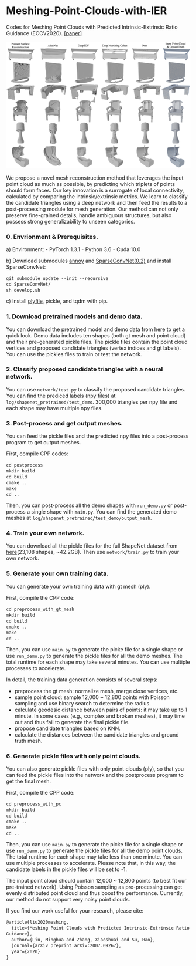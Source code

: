# Meshing-Point-Clouds-with-IER
Codes for Meshing Point Clouds with Predicted Intrinsic-Extrinsic Ratio Guidance (ECCV2020).
[[paper](https://arxiv.org/pdf/2007.09267.pdf)]

![](/teaser.jpg)

We propose a novel mesh reconstruction method that leverages the input point cloud as much as possible, by predicting which triplets of points should form faces. Our key innovation is a surrogate of local connectivity, calculated by comparing the intrinsic/extrinsic metrics. We learn to classify the candidate triangles using a deep network and then feed the results to a post-processing module for mesh generation. Our method can not only preserve fine-grained details, handle ambiguous structures, but also possess strong generalizability to unseen categories.

### 0. Envrionment & Prerequisites.
a) Environment:
	- PyTorch 1.3.1
	- Python 3.6
	- Cuda 10.0

b) Download submodules [annoy](https://github.com/spotify/annoy/) and [SparseConvNet(0.2)](https://github.com/facebookresearch/SparseConvNet/) and install SparseConvNet:

```
git submodule update --init --recursive
cd SparseConvNet/
sh develop.sh
```
c) Install [plyfile](https://github.com/dranjan/python-plyfile), pickle, and tqdm with pip.

### 1. Download pretrained models and demo data.
You can download the pretrained model and demo data from [here](https://drive.google.com/drive/folders/1Wb-mU3mcxpKAQyb7LqqQYKbfnpmDXSiZ?usp=sharing) to get a quick look. Demo data includes ten shapes (both gt mesh and point cloud) and their pre-generated pickle files. The pickle files contain the point cloud vertices and proposed candidate triangles (vertex indices and gt labels). You can use the pickles files to train or test the network.

### 2. Classify proposed candidate triangles with a neural network.
You can use `network/test.py` to classify the proposed candidate triangles. You can find the prediced labels (npy files) at `log/shapenet_pretrained/test_demo`. 300,000 triangles per npy file and each shape may have multiple npy files.

### 3. Post-process and get output meshes.

You can feed the pickle files and the predicted npy files into a post-process program to get output meshes.

First, compile CPP codes:

```
cd postprocess
mkdir build
cd build
cmake ..
make
cd ..
```
Then, you can post-process all the demo shapes with `run_demo.py` or post-process a single shape with `main.py`. You can find the generated demo meshes at `log/shapenet_pretrained/test_demo/output_mesh`.

### 4. Train your own network.
You can download all the pickle files for the full ShapeNet dataset from [here](https://drive.google.com/drive/folders/1Wb-mU3mcxpKAQyb7LqqQYKbfnpmDXSiZ?usp=sharing)(23,108 shapes, ~42.2GB). Then use `network/train.py` to train your own network.

### 5. Generate your own training data.

You can generate your own training data with gt mesh (ply). 

First, compile the CPP code:

```
cd preprocess_with_gt_mesh
mkdir build
cd build
cmake ..
make
cd ..
```
Then, you can use `main.py` to generate the picke file for a single shape or use `run_demo.py` to generate the pickle files for all the demo meshes. The total runtime for each shape may take several minutes. You can use multiple processes to accelerate. 

In detail, the training data generation consists of several steps: 
- preprocess the gt mesh: normalize mesh, merge close vertices, etc. 
- sample point cloud: sample 12,000 ~ 12,800 points with Poisson sampling and use binary search to determine the radius.
- calculate geodesic distance between pairs of points: it may take up to 1 minute. In some cases (e.g., complex and broken meshes), it may time out and thus fail to generate the final pickle file.
- propose candidate triangles based on KNN.
- calculate the distances between the candidate triangles and ground truth mesh.

### 6. Generate pickle files with only point clouds.
You can also generate pickle files with only point clouds (ply), so that you can feed the pickle files into the network and the postprocess program to get the final mesh. 

First, compile the CPP code:
```
cd preprocess_with_pc
mkdir build
cd build
cmake ..
make
cd ..
```

Then, you can use `main.py` to generate the picke file for a single shape or use `run_demo.py` to generate the pickle files for all the demo point clouds. The total runtime for each shape may take less than one minute. You can use multiple processes to accelerate. Please note that, in this way, the candidate labels in the pickle files will be set to -1. 

The input point cloud should contain 12,000 ~ 12,800 points (to best fit our pre-trained network). Using Poisson sampling as pre-processing can get evenly distributed point cloud and thus boost the performance. Currently, our method do not support very noisy point clouds.

If you find our work useful for your research, please cite:

```
@article{liu2020meshing,
  title={Meshing Point Clouds with Predicted Intrinsic-Extrinsic Ratio Guidance},
  author={Liu, Minghua and Zhang, Xiaoshuai and Su, Hao},
  journal={arXiv preprint arXiv:2007.09267},
  year={2020}
}
```

### 
